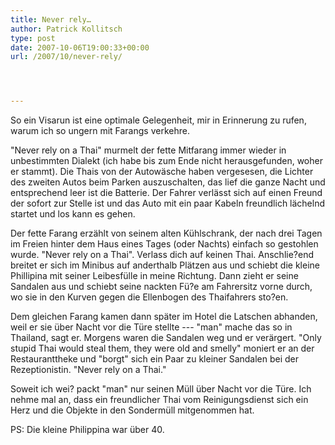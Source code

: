 ```yaml
---
title: Never rely…
author: Patrick Kollitsch
type: post
date: 2007-10-06T19:00:33+00:00
url: /2007/10/never-rely/




---
```

So ein Visarun ist eine optimale Gelegenheit, mir in Erinnerung zu rufen, warum ich so ungern mit Farangs verkehre.

"Never rely on a Thai" murmelt der fette Mitfarang immer wieder in unbestimmten Dialekt (ich habe bis zum Ende nicht herausgefunden, woher er stammt). Die Thais von der Autowäsche haben vergesesen, die Lichter des zweiten Autos beim Parken auszuschalten, das lief die ganze Nacht und entsprechend leer ist die Batterie. Der Fahrer verlässt sich auf einen Freund der sofort zur Stelle ist und das Auto mit ein paar Kabeln freundlich lächelnd startet und los kann es gehen.

Der fette Farang erzählt von seinem alten Kühlschrank, der nach drei Tagen im Freien hinter dem Haus eines Tages (oder Nachts) einfach so gestohlen wurde. "Never rely on a Thai". Verlass dich auf keinen Thai. Anschlie?end breitet er sich im Minibus auf anderthalb Plätzen aus und schiebt die kleine Phillipina mit seiner Leibesfülle in meine Richtung. Dann zieht er seine Sandalen aus und schiebt seine nackten Fü?e am Fahrersitz vorne durch, wo sie in den Kurven gegen die Ellenbogen des Thaifahrers sto?en. 

Dem gleichen Farang kamen dann später im Hotel die Latschen abhanden, weil er sie über Nacht vor die Türe stellte --- "man" mache das so in Thailand, sagt er. Morgens waren die Sandalen weg und er verärgert. "Only stupid Thai would steal them, they were old and smelly" moniert er an der Restauranttheke und "borgt" sich ein Paar zu kleiner Sandalen bei der Rezeptionistin. "Never rely on a Thai."

Soweit ich wei? packt "man" nur seinen Müll über Nacht vor die Türe. Ich nehme mal an, dass ein freundlicher Thai vom Reinigungsdienst sich ein Herz und die Objekte in den Sondermüll mitgenommen hat.

PS: Die kleine Philippina war über 40.